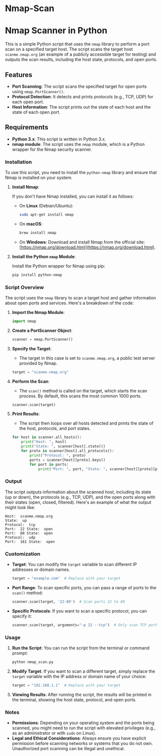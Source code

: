 # Nmap-Scan

# Nmap Scanner in Python

This is a simple Python script that uses the `nmap` library to perform a port scan on a specified target host. The script scans the target host `scanme.nmap.org` (an example of a publicly accessible target for testing) and outputs the scan results, including the host state, protocols, and open ports.

## Features

- **Port Scanning**: The script scans the specified target for open ports using `nmap.PortScanner()`.
- **Protocol Detection**: It detects and prints protocols (e.g., TCP, UDP) for each open port.
- **Host Information**: The script prints out the state of each host and the state of each open port.

## Requirements

- **Python 3.x**: This script is written in Python 3.x.
- **nmap module**: The script uses the `nmap` module, which is a Python wrapper for the Nmap security scanner.
  
### Installation

To use this script, you need to install the `python-nmap` library and ensure that Nmap is installed on your system.

1. **Install Nmap**:

   If you don't have Nmap installed, you can install it as follows:

   - On **Linux** (Debian/Ubuntu):
     ```bash
     sudo apt-get install nmap
     ```

   - On **macOS**:
      ```bash
     brew install nmap
     ```

   - On **Windows**:
     Download and install Nmap from the official site: [https://nmap.org/download.html](https://nmap.org/download.html).

2. **Install the Python `nmap` Module**:

   Install the Python wrapper for Nmap using pip:

   ```bash
   pip install python-nmap
   ```

### Script Overview

The script uses the `nmap` library to scan a target host and gather information about open ports and services. Here's a breakdown of the code:

1. **Import the Nmap Module**:
   ```python
   import nmap
   ```

2. **Create a PortScanner Object**:
   ```python
   scanner = nmap.PortScanner()
   ```

3. **Specify the Target**:
   - The target in this case is set to `scanme.nmap.org`, a public test server provided by Nmap.
   ```python
   target = "scanme.nmap.org"
   ```

4. **Perform the Scan**:
   - The `scan()` method is called on the target, which starts the scan process. By default, this scans the most common 1000 ports.
   ```python
   scanner.scan(target)
   ```

5. **Print Results**:
   - The script then loops over all hosts detected and prints the state of the host, protocols, and port states.
   ```python
   for host in scanner.all_hosts():
       print("Host: ", host)
       print("State: ", scanner[host].state())
       for proto in scanner[host].all_protocols():
           print("Protocol: ", proto)
           ports = scanner[host][proto].keys()
           for port in ports:
               print("Port: ", port, "State: ", scanner[host][proto][port]['state'])
   ```

### Output

The script outputs information about the scanned host, including its state (up or down), the protocols (e.g., TCP, UDP), and the open ports along with their states (open, closed, filtered). Here's an example of what the output might look like:

```
Host:  scanme.nmap.org
State:  up
Protocol:  tcp
Port:  22 State:  open
Port:  80 State:  open
Protocol:  udp
Port:  161 State:  open
```

### Customization

- **Target**: You can modify the `target` variable to scan different IP addresses or domain names.
  ```python
  target = "example.com"  # Replace with your target
  ```
- **Port Range**: To scan specific ports, you can pass a range of ports to the `scan()` method:
  ```python
  scanner.scan(target, '22-80')  # Scan ports 22 to 80
  ```
- **Specific Protocols**: If you want to scan a specific protocol, you can specify it:
  ```python
  scanner.scan(target, arguments="-p 22 --tcp")  # Only scan TCP port 22
  ```

### Usage

1. **Run the Script**:
   You can run the script from the terminal or command prompt:
   ```bash
   python nmap_scan.py
   ```

2. **Modify Target**:
   If you want to scan a different target, simply replace the `target` variable with the IP address or domain name of your choice:
   ```python
   target = "192.168.1.1"  # Replace with your target
   ```

3. **Viewing Results**:
   After running the script, the results will be printed in the terminal, showing the host state, protocol, and open ports.

### Notes

- **Permissions**: Depending on your operating system and the ports being scanned, you might need to run the script with elevated privileges (e.g., as an administrator or with `sudo` on Linux).
- **Legal and Ethical Considerations**: Always ensure you have explicit permission before scanning networks or systems that you do not own. Unauthorized port scanning can be illegal and unethical.



